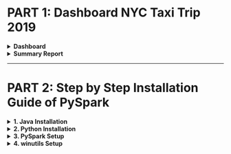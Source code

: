 # PART 1: Dashboard NYC Taxi Trip 2019 

<details>
<summary> <b>Dashboard<b> </summary>

1. 

</details>

<details>
<summary> <b>Summary Report<b> </summary>

1. 

</details>

___

# PART 2: Step by Step Installation Guide of PySpark

<details>
<summary> <b>1. Java Installation<b> </summary>

- Download and Run Installer Java Development Kit (JDK) at https://www.oracle.com/java/technologies/javase-jdk13-downloads.html

    ![Run Installer Java](https://github.com/devanisdwi/DataFellowship-DevanisDwiS/blob/main/PC5%20-%20Data%20Visualization/img_part_2/java_installer_run.png)

- Add the Java Path in "Edit the system environment variables"

    ![Add Java Path](https://github.com/devanisdwi/DataFellowship-DevanisDwiS/blob/main/PC5%20-%20Data%20Visualization/img_part_2/add_path.jpg)

- Select Advanced → Click Environment Variables

    ![Environment Variables](https://github.com/devanisdwi/DataFellowship-DevanisDwiS/blob/main/PC5%20-%20Data%20Visualization/img_part_2/environment_variables.jpg)

- At system variables, click button new. Then, fill with:

      1. Variable name: JAVA_HOME
      2. Variable value: C:\Program Files\Java\jdk-19
      
    ![Java System Variables](https://github.com/devanisdwi/DataFellowship-DevanisDwiS/blob/main/PC5%20-%20Data%20Visualization/img_part_2/java_system_variables.jpg)

- At user variables, select path and click button new. Then, fill with:

      1. Variable name: PATH
      2. Variable value: C:\Program Files\Java\jdk-19\bin

    ![Java User Variables](https://github.com/devanisdwi/DataFellowship-DevanisDwiS/blob/main/PC5%20-%20Data%20Visualization/img_part_2/java_user_variables.jpg)
      
- Open "Command Prompot" and check version using 
      ```
      java --version
      ```
      
    ![Java cmd](https://github.com/devanisdwi/DataFellowship-DevanisDwiS/blob/main/PC5%20-%20Data%20Visualization/img_part_2/java_cmd.jpg)

</details>

<details>
<summary> <b>2. Python Installation<b> </summary>

- Download and Run Installer Python at https://www.python.org/downloads/
- Klik to Add Python _._ the Python Path

    ![Add Python Path](https://github.com/devanisdwi/DataFellowship-DevanisDwiS/blob/main/PC5%20-%20Data%20Visualization/img_part_2/python_path.jpeg)

- Open "Command Prompt" and check version using
      ```
      python --version
      ```
      
    ![Python cmd](https://github.com/devanisdwi/DataFellowship-DevanisDwiS/blob/main/PC5%20-%20Data%20Visualization/img_part_2/python_cmd.jpg)

</details>

<details>
<summary> <b>3. PySpark Setup<b> </summary>

- Go to https://spark.apache.org/downloads.html
    ![PySpark](https://github.com/devanisdwi/DataFellowship-DevanisDwiS/blob/main/PC5%20-%20Data%20Visualization/img_part_2/pyspark.jpg)
- Download the .tgz file 
- Make a new folder called 'spark' in the C directory and extract the .tgz file.

    ![spark directory](https://github.com/devanisdwi/DataFellowship-DevanisDwiS/blob/main/PC5%20-%20Data%20Visualization/img_part_2/dir_spark.jpg)
  
</details>

<details>
<summary> <b>4. winutils Setup<b> </summary>

- Go to https://github.com/steveloughran/winutils/blob/master/hadoop-3.0.0/bin/winutils.exe
- Download the .exe file corresponds to the hadoop version on pyspark.
- Make a new folder called 'winutils' and inside of it make a new folder called 'bin'. Then put the .exe file.

    ![winutils directory](https://github.com/devanisdwi/DataFellowship-DevanisDwiS/blob/main/PC5%20-%20Data%20Visualization/img_part_2/dir_winutils.jpg)

- Add the Hadoop & Spark Path in "Edit the system environment variables"
- Select Advanced → Click Environment Variables
- At user variables, click button new. Then, fill with:

      1. Variable name: spark_home
      2. Variable value: C:\spark
      
    ![PySpark Path](https://github.com/devanisdwi/DataFellowship-DevanisDwiS/blob/main/PC5%20-%20Data%20Visualization/img_part_2/spark_system_variables.jpg)
      
- At user variables, select path and click button new. Then, fill with:

      1. Variable name: hadoop_home
      2. Variable value: C:\winutils
      
    ![Hadoop Path](https://github.com/devanisdwi/DataFellowship-DevanisDwiS/blob/main/PC5%20-%20Data%20Visualization/img_part_2/hadoop_system_variables.jpg)
      
- Double click the path, click button new and add %Spark_Home%\bin

    ![PySpark Bin](https://github.com/devanisdwi/DataFellowship-DevanisDwiS/blob/main/PC5%20-%20Data%20Visualization/img_part_2/spark_home_bin.jpg)

- Open "Command Prompot" and then type
      ```
      pyspark
      ```

    ![PySpark cmd](https://github.com/devanisdwi/DataFellowship-DevanisDwiS/blob/main/PC5%20-%20Data%20Visualization/img_part_2/pyspark_cmd.jpg)
      
</details>
